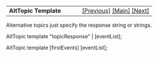<table width="100%" data-border="0" data-cellspacing="0"
data-cellpadding="3" data-bgcolor="#C0C0C0">
<colgroup>
<col style="width: 50%" />
<col style="width: 50%" />
</colgroup>
<tbody>
<tr>
<td style="text-align: left;"><strong>AltTopic Template<br />
</strong></td>
<td style="text-align: right;"><a
href="actortemplate.htm">[Previous]</a> <a
href="generalintroduction.htm">[Main]</a> <a
href="convnodetemplate.htm">[Next]</a></td>
</tr>
</tbody>
</table>

  
Alternative topics just specify the response string or strings.  
  
AltTopic template "topicResponse" \| \[eventList\];   
  
AltTopic template \[firstEvents\] \[eventList\];   
  

